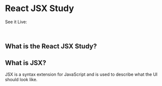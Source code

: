 # React JSX Study
See it Live: 

<br>

## What is the React JSX Study?



## What is JSX?
JSX is a syntax extension for JavaScript and is used to describe what the UI should look like.

